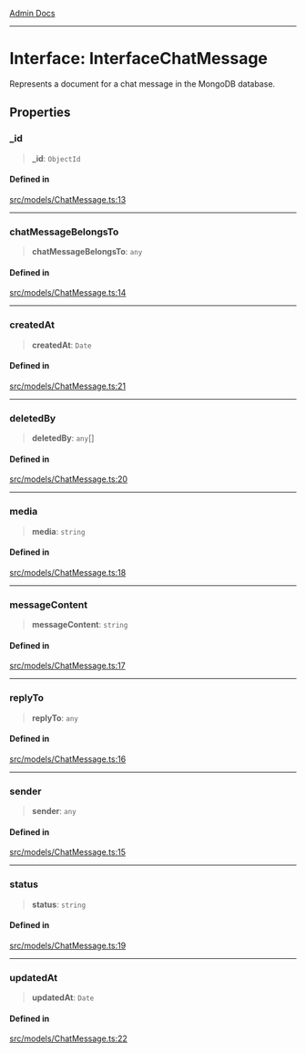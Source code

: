 [Admin Docs](/)

***

# Interface: InterfaceChatMessage

Represents a document for a chat message in the MongoDB database.

## Properties

### \_id

> **\_id**: `ObjectId`

#### Defined in

[src/models/ChatMessage.ts:13](https://github.com/Suyash878/talawa-api/blob/cfd688207611ba245c99edd8dbaccb2cdbf6a043/src/models/ChatMessage.ts#L13)

***

### chatMessageBelongsTo

> **chatMessageBelongsTo**: `any`

#### Defined in

[src/models/ChatMessage.ts:14](https://github.com/Suyash878/talawa-api/blob/cfd688207611ba245c99edd8dbaccb2cdbf6a043/src/models/ChatMessage.ts#L14)

***

### createdAt

> **createdAt**: `Date`

#### Defined in

[src/models/ChatMessage.ts:21](https://github.com/Suyash878/talawa-api/blob/cfd688207611ba245c99edd8dbaccb2cdbf6a043/src/models/ChatMessage.ts#L21)

***

### deletedBy

> **deletedBy**: `any`[]

#### Defined in

[src/models/ChatMessage.ts:20](https://github.com/Suyash878/talawa-api/blob/cfd688207611ba245c99edd8dbaccb2cdbf6a043/src/models/ChatMessage.ts#L20)

***

### media

> **media**: `string`

#### Defined in

[src/models/ChatMessage.ts:18](https://github.com/Suyash878/talawa-api/blob/cfd688207611ba245c99edd8dbaccb2cdbf6a043/src/models/ChatMessage.ts#L18)

***

### messageContent

> **messageContent**: `string`

#### Defined in

[src/models/ChatMessage.ts:17](https://github.com/Suyash878/talawa-api/blob/cfd688207611ba245c99edd8dbaccb2cdbf6a043/src/models/ChatMessage.ts#L17)

***

### replyTo

> **replyTo**: `any`

#### Defined in

[src/models/ChatMessage.ts:16](https://github.com/Suyash878/talawa-api/blob/cfd688207611ba245c99edd8dbaccb2cdbf6a043/src/models/ChatMessage.ts#L16)

***

### sender

> **sender**: `any`

#### Defined in

[src/models/ChatMessage.ts:15](https://github.com/Suyash878/talawa-api/blob/cfd688207611ba245c99edd8dbaccb2cdbf6a043/src/models/ChatMessage.ts#L15)

***

### status

> **status**: `string`

#### Defined in

[src/models/ChatMessage.ts:19](https://github.com/Suyash878/talawa-api/blob/cfd688207611ba245c99edd8dbaccb2cdbf6a043/src/models/ChatMessage.ts#L19)

***

### updatedAt

> **updatedAt**: `Date`

#### Defined in

[src/models/ChatMessage.ts:22](https://github.com/Suyash878/talawa-api/blob/cfd688207611ba245c99edd8dbaccb2cdbf6a043/src/models/ChatMessage.ts#L22)
